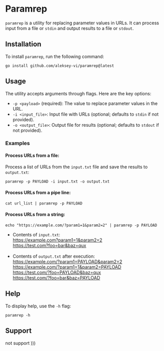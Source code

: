 # Paramrep

`paramrep` is a utility for replacing parameter values in URLs. It can process input from a file or `stdin` and output results to a file or `stdout`.

## Installation

To install `paramrep`, run the following command:

```
go install github.com/aleksey-vi/paramrep@latest
```


## Usage

The utility accepts arguments through flags. Here are the key options:

- `-p <payload>` (required): The value to replace parameter values in the URL.
- `-i <input_file>`: Input file with URLs (optional; defaults to `stdin` if not provided).
- `-o <output_file>`: Output file for results (optional; defaults to `stdout` if not provided).

### Examples

#### Process URLs from a file:

Process a list of URLs from the `input.txt` file and save the results to `output.txt`:

```
paramrep -p PAYLOAD -i input.txt -o output.txt
```

#### Process URLs from a pipe line:

```
cat url_list | paramrep -p PAYLOAD
```

#### Process URLs from a string:

```
echo "https://example.com/?param1=1&param2=2" | paramrep -p PAYLOAD
```


- Contents of `input.txt`:<br>
  https://example.com?param1=1&param2=2  <br>
  https://test.com?foo=bar&baz=qux  <br> <br>
- Contents of `output.txt` after execution:<br>
  https://example.com/?param1=PAYLOAD&param2=2  <br>
  https://example.com/?param1=1&param2=PAYLOAD  <br>
  https://test.com/?foo=PAYLOAD&baz=qux  <br>
  https://test.com/?foo=bar&baz=PAYLOAD  <br>

## Help

To display help, use the `-h` flag:

```
paramrep -h
```

## Support

not support )))
